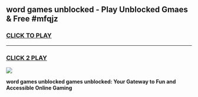 
## word games unblocked - Play Unblocked Gmaes & Free #mfqjz
<h3>
<a href="https://news.freeplayer.one?title=word_games_unblocked&ref=03M">CLICK TO PLAY</a></h3>
<hr>

<h3>
<a href="https://news.freeplayer.one?title=word_games_unblocked&ref=03M">CLICK 2 PLAY</a>
  
</h3>

<a href="https://news.freeplayer.one?title=word_games_unblocked&ref=03M"><img src="https://clearcache.store/games.png"></a>


**word games unblocked games unblocked: Your Gateway to Fun and Accessible Online Gaming**
